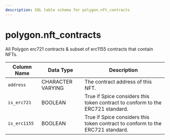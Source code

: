 ```yaml
---
description: SQL table schema for polygon.nft_contracts
---
```


# polygon.nft\_contracts

All Polygon erc721 contracts & subset of erc1155 contracts that contain NFTs.

| Column Name  | Data Type         | Description                                                                    |
| ------------ | ----------------- | ------------------------------------------------------------------------------ |
| `address`    | CHARACTER VARYING | The contract address of this NFT.                                              |
| `is_erc721`  | BOOLEAN           | True if Spice considers this token contract to conform to the ERC721 standard. |
| `is_erc1155` | BOOLEAN           | True if Spice considers this token contract to conform to the ERC721 standard. |
